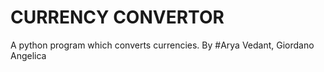 # CURRENCY CONVERTOR
A python program which converts currencies.
By #Arya Vedant, Giordano Angelica
